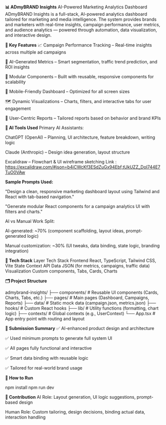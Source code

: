 **📊 ADmyBRAND Insights**
AI-Powered Marketing Analytics Dashboard
ADmyBRAND Insights is a full-stack, AI-powered analytics dashboard tailored for marketing and media intelligence. The system provides brands and marketers with real-time insights, campaign performance, user metrics, and audience analytics — powered through automation, data visualization, and interactive design.

**🚀 Key Features**
📈 Campaign Performance Tracking – Real-time insights across multiple ad campaigns

🧠 AI-Generated Metrics – Smart segmentation, traffic trend prediction, and ROI insights

🧩 Modular Components – Built with reusable, responsive components for scalability

📱 Mobile-Friendly Dashboard – Optimized for all screen sizes

🗺️ Dynamic Visualizations – Charts, filters, and interactive tabs for user engagement

🎯 User-Centric Reports – Tailored reports based on behavior and brand KPIs

**🧠 AI Tools Used**
Primary AI Assistants:

ChatGPT (OpenAI) – Planning, UI architecture, feature breakdown, writing logic

Claude (Anthropic) – Design idea generation, layout structure

Excalidraw – Flowchart & UI wireframe sketching
Link : https://excalidraw.com/#json=b4iCWcKf3ESdZuGx94Ebf,tUkUZZ_DoI744E7TuO0VAw

**Sample Prompts Used:**

"Design a clean, responsive marketing dashboard layout using Tailwind and React with tab-based navigation."

"Generate modular React components for a campaign analytics UI with filters and charts."

AI vs Manual Work Split:

AI-generated: ~70% (component scaffolding, layout ideas, prompt-generated logic)

Manual customization: ~30% (UI tweaks, data binding, state logic, branding integration)

**🧱 Tech Stack**
Layer	Tech Stack
Frontend	React, TypeScript, Tailwind CSS, Vite
State	Context API
Data	JSON (for metrics, campaigns, traffic data)
Visualization	Custom components, Tabs, Cards, Charts

**🗂️ Project Structure**

admybrand-insights/
├── components/         # Reusable UI components (Cards, Charts, Tabs, etc.)
├── pages/              # Main pages (Dashboard, Campaigns, Reports)
├── data/               # Static mock data (campaign.json, metrics.json)
├── hooks/              # Custom React hooks
├── lib/                # Utility functions (formatting, chart logic)
├── contexts/           # Global contexts (e.g., UserContext)
└── App.tsx             # App entry point with routing and layout

**📄 Submission Summary**
✅ AI-enhanced product design and architecture

✅ Used minimum prompts to generate full system UI

✅ All pages fully functional and interactive

✅ Smart data binding with reusable logic

✅ Tailored for real-world brand usage

**🏁 How to Run**

npm install
npm run dev

**🤝 Contribution**
AI Role: Layout generation, UI logic suggestions, prompt-based design

Human Role: Custom tailoring, design decisions, binding actual data, interaction handling

